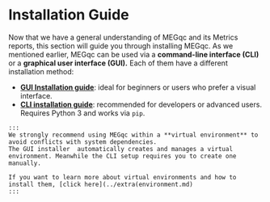 # Installation Guide
Now that we have a general understanding of MEGqc and its Metrics reports, this section will guide you through installing MEGqc. As we mentioned earlier, MEGqc can be used via a **command-line interface (CLI)** or a **graphical user interface (GUI).** Each of them have a different installation method:

* **[GUI Installation guide](../installation/gui.md)**: ideal for beginners or users who prefer a visual interface. 
* **[CLI installation guide](../installation/cli.md)**: recommended for developers or advanced users. Requires Python 3 and works via `pip`. 


```{important}
:::
We strongly recommend using MEGqc within a **virtual environment** to avoid conflicts with system dependencies.
The GUI installer  automatically creates and manages a virtual environment. Meanwhile the CLI setup requires you to create one manually.

If you want to learn more about virtual environments and how to install them, [click here](../extra(environment.md)
:::
```
 
